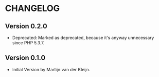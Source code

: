 CHANGELOG
=========

Version 0.2.0
-------------
-   Deprecated: Marked as deprecated, because it's anyway unnecessary since PHP 5.3.7.

Version 0.1.0
-------------
-   Initial Version by Martijn van der Kleijn.
